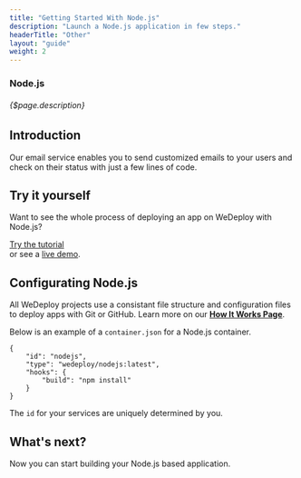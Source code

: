 ```yaml
---
title: "Getting Started With Node.js"
description: "Launch a Node.js application in few steps."
headerTitle: "Other"
layout: "guide"
weight: 2
---
```


### Node.js

###### {$page.description}

<article id="1">

## Introduction

Our email service enables you to send customized emails to your users and check on their status with just a few lines of code.

</article>

<article id="2">

## Try it yourself

Want to see the whole process of deploying an app on WeDeploy with Node.js?

<div class="guide-btn-cta">
	<a class="btn btn-accent btn-sm" href="http://wedeploy.com/tutorials/nodejs" target="_blank" data-senna-off>
		<span class="icon-16-external"></span>Try the tutorial
	</a>
</div>

<div class="guide-aux-cta">
	or see a <a href="http://boilerplate-nodejs.wedeploy.io" target="_blank" data-senna-off>live demo</a>.
</div>

</article>

<article id="3">

## Configurating Node.js

<aside>
All WeDeploy projects use a consistant file structure and configuration files to deploy apps with Git or GitHub. Learn more on our <strong><a href="/docs/intro/how-it-works.html">How It Works Page</a></strong>.
</aside>

Below is an example of a `container.json` for a Node.js container.

```application/json
{
	"id": "nodejs",
	"type": "wedeploy/nodejs:latest",
	"hooks": {
		"build": "npm install"
	}
}
```

The `id` for your services are uniquely determined by you.

</article>

## What's next?

Now you can start building your Node.js based application.
